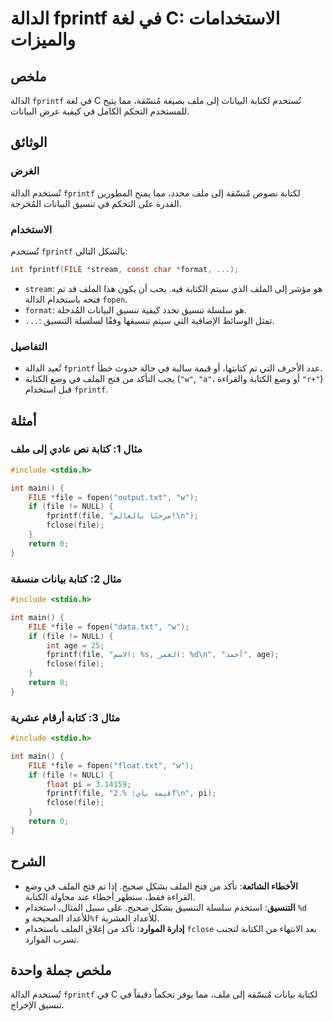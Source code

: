 <!--
Meta Description: # الدالة fprintf في لغة C: الاستخدامات والميزات ## ملخص الدالة `fprintf` في لغة C تُستخدم لكتابة البيانات إلى ملف بصيغة مُنسّقة، مما يتيح للمستخدم الت...
Meta Keywords: file, fprintf, الدالة, الملف, إلى
-->

# الدالة fprintf في لغة C: الاستخدامات والميزات

## ملخص
الدالة `fprintf` في لغة C تُستخدم لكتابة البيانات إلى ملف بصيغة مُنسّقة، مما يتيح للمستخدم التحكم الكامل في كيفية عرض البيانات.

## الوثائق
### الغرض
تُستخدم الدالة `fprintf` لكتابة نصوص مُنسّقة إلى ملف محدد، مما يمنح المطورين القدرة على التحكم في تنسيق البيانات المُخرجة.

### الاستخدام
تُستخدم `fprintf` بالشكل التالي:

```c
int fprintf(FILE *stream, const char *format, ...);
```

- `stream`: هو مؤشر إلى الملف الذي سيتم الكتابة فيه. يجب أن يكون هذا الملف قد تم فتحه باستخدام الدالة `fopen`.
- `format`: هو سلسلة تنسيق تحدد كيفية تنسيق البيانات المُدخلة.
- `...`: تمثل الوسائط الإضافية التي سيتم تنسيقها وفقًا لسلسلة التنسيق.

### التفاصيل
- تُعيد الدالة `fprintf` عدد الأحرف التي تم كتابتها، أو قيمة سالبة في حالة حدوث خطأ.
- يجب التأكد من فتح الملف في وضع الكتابة (`"w"`, `"a"`، أو وضع الكتابة والقراءة `"r+"`) قبل استخدام `fprintf`.

## أمثلة
### مثال 1: كتابة نص عادي إلى ملف
```c
#include <stdio.h>

int main() {
    FILE *file = fopen("output.txt", "w");
    if (file != NULL) {
        fprintf(file, "مرحبًا بالعالم!\n");
        fclose(file);
    }
    return 0;
}
```

### مثال 2: كتابة بيانات منسقة
```c
#include <stdio.h>

int main() {
    FILE *file = fopen("data.txt", "w");
    if (file != NULL) {
        int age = 25;
        fprintf(file, "الاسم: %s, العمر: %d\n", "أحمد", age);
        fclose(file);
    }
    return 0;
}
```

### مثال 3: كتابة أرقام عشرية
```c
#include <stdio.h>

int main() {
    FILE *file = fopen("float.txt", "w");
    if (file != NULL) {
        float pi = 3.14159;
        fprintf(file, "قيمة باي: %.2f\n", pi);
        fclose(file);
    }
    return 0;
}
```

## الشرح
- **الأخطاء الشائعة**: تأكد من فتح الملف بشكل صحيح. إذا تم فتح الملف في وضع القراءة فقط، ستظهر أخطاء عند محاولة الكتابة.
- **التنسيق**: استخدم سلسلة التنسيق بشكل صحيح. على سبيل المثال، استخدام `%d` للأعداد الصحيحة و`%f` للأعداد العشرية.
- **إدارة الموارد**: تأكد من إغلاق الملف باستخدام `fclose` بعد الانتهاء من الكتابة لتجنب تسرب الموارد.

## ملخص جملة واحدة
تُستخدم الدالة `fprintf` في C لكتابة بيانات مُنسّقة إلى ملف، مما يوفر تحكماً دقيقاً في تنسيق الإخراج.